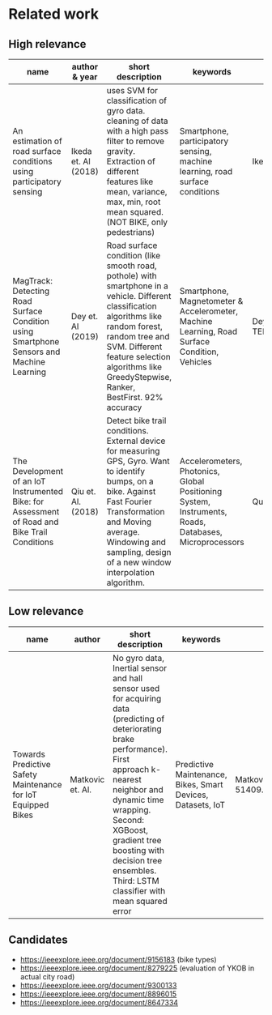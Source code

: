 # Related work

## High relevance

| name  		| author & year | short description		|  keywords		| filename		| doi			|
| ------------- | ------------- | --------------------- | ------------- | ------------- | ------------- |
| An estimation of road surface conditions using participatory sensing  | Ikeda et. Al (2018) | uses SVM for classification of gyro data. cleaning of data with a high pass filter to remove gravity. Extraction of different features like mean, variance, max, min, root mean squared. (NOT BIKE, only pedestrians)| Smartphone, participatory sensing, machine learning, road surface conditions  | Ikeda-2018.8330721.pdf | 10.23919/ELINFOCOM.2018.8330721  |
| MagTrack: Detecting Road Surface Condition using Smartphone Sensors and Machine Learning | Dey et. Al (2019) | Road surface condition (like smooth road, pothole) with smartphone in a vehicle. Different classification algorithms like random forest, random tree and SVM. Different feature selection algorithms like GreedyStepwise, Ranker, BestFirst. 92% accuracy		| Smartphone, Magnetometer & Accelerometer, Machine Learning, Road Surface Condition, Vehicles  | Dey-TENCON.2019.8929717.pdf | 10.1109/TENCON.2019.8929717  |
| The Development of an IoT Instrumented Bike: for Assessment of Road and Bike Trail Conditions | Qiu et. Al. (2018)  | Detect bike trail conditions. External device for measuring GPS, Gyro. Want to identify bumps, on a bike. Against Fast Fourier Transformation and Moving average. Windowing and sampling, design of a new window interpolation algorithm. |Accelerometers, Photonics, Global Positioning System, Instruments, Roads, Databases, Microprocessors  | Qui-ISSI.2018.8538268.pdf  | 10.1109/ISSI.2018.8538268 |

## Low relevance

| name  		| author		| short description		|  keywords		| filename		| doi			|
| ------------- | ------------- | --------------------- | ------------- | ------------- | ------------- |
| Towards Predictive Safety Maintenance for IoT Equipped Bikes | Matkovic et. Al. | No gyro data, Inertial sensor and hall sensor used for acquiring data (predicting of deteriorating brake performance). First approach k-nearest neighbor and dynamic time wrapping. Second: XGBoost, gradient tree boosting with decision tree ensembles. Third: LSTM classifier with mean squared error | Predictive Maintenance, Bikes, Smart Devices, Datasets, IoT | Matkovic-51409.2021.9430996.pdf | 10.1109/percomworkshops51409.2021.9430996  |


## Candidates

- https://ieeexplore.ieee.org/document/9156183 (bike types)
- https://ieeexplore.ieee.org/document/8279225 (evaluation of YKOB in actual city road)
- https://ieeexplore.ieee.org/document/9300133
- https://ieeexplore.ieee.org/document/8896015
- https://ieeexplore.ieee.org/document/8647334
